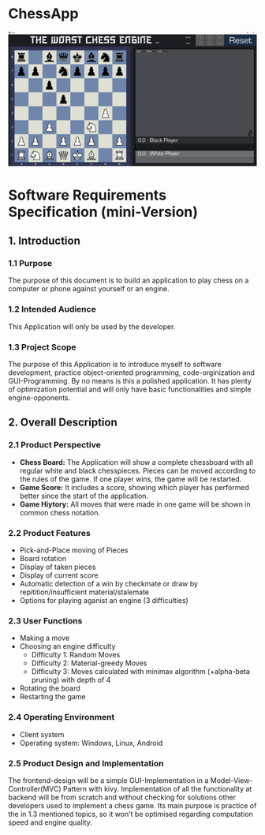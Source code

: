 # ChessApp
![ChessApp](graphics/ChessApp.png)

# Software Requirements Specification (mini-Version)
## 1. Introduction
### 1.1 Purpose
The purpose of this document is to build an application to play chess on a computer or phone against yourself or an engine.

### 1.2 Intended Audience
This Application will only be used by the developer.

### 1.3 Project Scope
The purpose of this Application is to introduce myself to software development, practice object-oriented programming, code-orginization and GUI-Programming. By no means is this a polished application. It has plenty of optimization potential and will only have basic functionalities and simple engine-opponents.


## 2. Overall Description
### 2.1 Product Perspective
+ **Chess Board:**
  The Application will show a complete chessboard with all regular white and black chesspieces. Pieces can be moved according to the rules of the game. If one player wins, the game will be restarted.
+ **Game Score:**
  It includes a score, showing which player has performed better since the start of the application.
+ **Game Hiytory:**
  All moves that were made in one game will be shown in common chess notation.

### 2.2 Product Features
+ Pick-and-Place moving of Pieces
+ Board rotation
+ Display of taken pieces
+ Display of current score
+ Automatic detection of a win by checkmate or draw by repitition/insufficient material/stalemate
+ Options for playing aganist an engine (3 difficulties)

### 2.3 User Functions
+ Making a move
+ Choosing an engine difficulty
  + Difficulty 1: Random Moves
  + Difficulty 2: Material-greedy Moves
  + Difficulty 3: Moves calculated with minimax algorithm (+alpha-beta pruning) with depth of 4
+ Rotating the board
+ Restarting the game

### 2.4 Operating Environment
+ Client system
+ Operating system: Windows, Linux, Android

### 2.5 Product Design and Implementation
The frontend-design will be a simple GUI-Implementation in a Model-View-Controller(MVC) Pattern with kivy. Implementation of all the functionality at backend will be from scratch and without checking for solutions other developers used to implement a chess game. Its main purpose is practice of the in 1.3 mentioned topics, so it won't be optimised regarding computation speed and engine quality.

